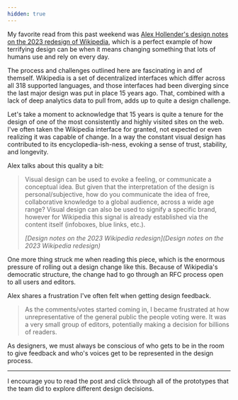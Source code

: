 ```yaml
---
hidden: true
---
```


My favorite read from this past weekend was [Alex Hollender's design notes on the 2023 redesign of Wikipedia](https://alexhollender.com/wikipedia-2023-redesign), which is a perfect example of how terrifying design can be when it means changing something that lots of humans use and rely on every day.

The process and challenges outlined here are fascinating in and of themself. Wikipedia is a set of decentralized interfaces which differ across all 318 supported languages, and those interfaces had been diverging since the last major design was put in place 15 years ago. That, combined with a lack of deep analytics data to pull from, adds up to quite a design challenge. 

Let's take a moment to acknowledge that 15 years is quite a tenure for the design of one of the most consistently and highly visited sites on the web. I've often taken the Wikipedia interface for granted, not expected or even realizing it was capable of change. In a way the constant visual design has contributed to its encyclopedia-ish-ness, evoking a sense of trust, stability, and longevity. 

Alex talks about this quality a bit:

> Visual design can be used to evoke a feeling, or communicate a conceptual idea. But given that the interpretation of the design is personal/subjective, how do you communicate the idea of free, collaborative knowledge to a global audience, across a wide age range? Visual design can also be used to signify a specific brand, however for Wikipedia this signal is already established via the content itself (infoboxes, blue links, etc.).
>
> <cite>[Design notes on the 2023 Wikipedia redesign](Design notes on the 2023 Wikipedia redesign)</cite>

One more thing struck me when reading this piece, which is the enormous pressure of rolling out a design change like this. Because of Wikipedia's democratic structure, the change had to go through an RFC process open to all users and editors. 

Alex shares a frustration I've often felt when getting design feedback. 

> As the comments/votes started coming in, I became frustrated at how unrepresentative of the general public the people voting were. It was a very small group of editors, potentially making a decision for billions of readers.

As designers, we must always be conscious of who gets to be in the room to give feedback and who's voices get to be represented in the design process.

---

I encourage you to read the post and click through all of the prototypes that the team did to explore different design decisions. 


